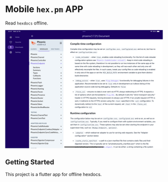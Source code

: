 # Mobile `hex.pm` APP

Read `hexdocs` offline.

![screenshot](fastlane/metadata/android/en-US/images/phoneScreenshots/1.png)

## Getting Started

This project is a flutter app for offline hexdocs.

